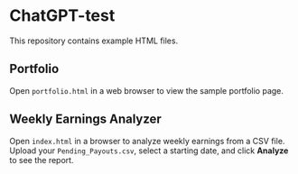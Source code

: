 # ChatGPT-test

This repository contains example HTML files.

## Portfolio
Open `portfolio.html` in a web browser to view the sample portfolio page.

## Weekly Earnings Analyzer
Open `index.html` in a browser to analyze weekly earnings from a CSV file. Upload your `Pending_Payouts.csv`, select a starting date, and click **Analyze** to see the report.
